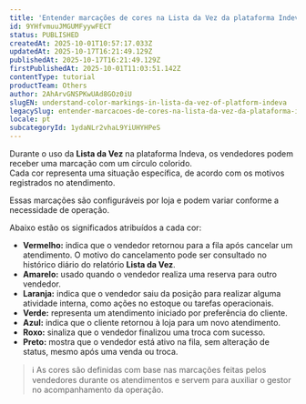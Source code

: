 ```yaml
---
title: 'Entender marcações de cores na Lista da Vez da plataforma Indeva'
id: 9YHfvmuuJMGUMFyywFECT
status: PUBLISHED
createdAt: 2025-10-01T10:57:17.033Z
updatedAt: 2025-10-17T16:21:49.129Z
publishedAt: 2025-10-17T16:21:49.129Z
firstPublishedAt: 2025-10-01T11:03:51.142Z
contentType: tutorial
productTeam: Others
author: 2AhArvGNSPKwUAd8GOz0iU
slugEN: understand-color-markings-in-lista-da-vez-of-platform-indeva
legacySlug: entender-marcacoes-de-cores-na-lista-da-vez-da-plataforma-indeva
locale: pt
subcategoryId: 1ydaNLr2vhaL9YiUHYHPeS
---
```


Durante o uso da **Lista da Vez** na plataforma Indeva, os vendedores podem receber uma marcação com um círculo colorido.  
Cada cor representa uma situação específica, de acordo com os motivos registrados no atendimento.

Essas marcações são configuráveis por loja e podem variar conforme a necessidade de operação.

Abaixo estão os significados atribuídos a cada cor:

- **Vermelho:** indica que o vendedor retornou para a fila após cancelar um atendimento. O motivo do cancelamento pode ser consultado no histórico diário do relatório **Lista da Vez**.  
- **Amarelo:** usado quando o vendedor realiza uma reserva para outro vendedor.  
- **Laranja:** indica que o vendedor saiu da posição para realizar alguma atividade interna, como ações no estoque ou tarefas operacionais.  
- **Verde:** representa um atendimento iniciado por preferência do cliente.  
- **Azul:** indica que o cliente retornou à loja para um novo atendimento.  
- **Roxo:** sinaliza que o vendedor finalizou uma troca com sucesso.  
- **Preto:** mostra que o vendedor está ativo na fila, sem alteração de status, mesmo após uma venda ou troca.

> ℹ️ As cores são definidas com base nas marcações feitas pelos vendedores durante os atendimentos e servem para auxiliar o gestor no acompanhamento da operação.


